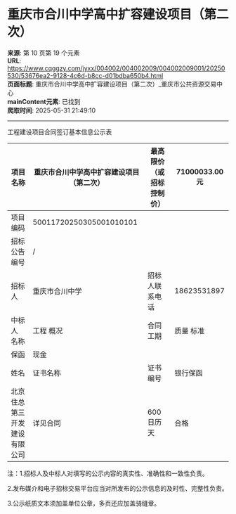 # 重庆市合川中学高中扩容建设项目（第二次）

**来源**: 第 10 页第 19 个元素  
**URL**: https://www.cqggzy.com/jyxx/004002/004002009/004002009001/20250530/53676ea2-9128-4c6d-b8cc-d01bdba650b4.html  
**页面标题**: 重庆市合川中学高中扩容建设项目（第二次）_重庆市公共资源交易中心  
**mainContent元素**: 已找到  
**爬取时间**: 2025-05-31 21:49:10

---

工程建设项目合同签订基本信息公示表

项目名称 |  重庆市合川中学高中扩容建设项目（第二次） |  最高限价（或招标控制价） |  71000033.00 元   
---|---|---|---  
项目编码 |  50011720250305001010101  
招标公告编号 |  /  
招标人 |  重庆市合川中学 |  招标人联系电话 |  18623531897  
中标人 名称 |  工程 概况 |  合同 工期 |  质量 标准 |  合同签订时间 （年/月、日） |  合同签订金额（元） |  项目经理及技术负责人 |  履约担保金额（元）  
保函 |  现金  
姓名 |  证书名称 |  证书编号 |  银行保函 |  保证保险 |  担保保函  
北京住总第三开发建设有限公司 |  详见合同 |  600日历天 |  合格 |  2025年5月10日 |  49234346.94  |  孙川 |  一级建造师注册证书 |  京1112022202301461 |  / |  / |  4923434.69  |  /  
  
注：1.招标人及中标人对填写的公示内容的真实性、准确性和一致性负责。

2.发布媒介和电子招标交易平台应当对所发布的公示信息的及时性、完整性负责。

3.公示纸质文本须加盖单位公章，多页还应加盖骑缝章。

  
  
  


